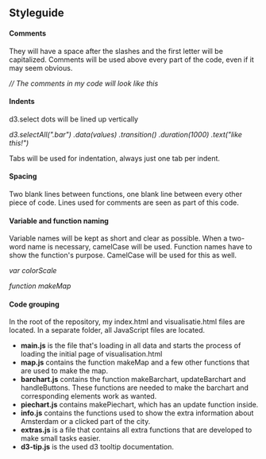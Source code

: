 ## Styleguide

#### Comments
They will have a space after the slashes and the first letter will be capitalized. Comments will be used above every part of the code, even if it may seem obvious.

_// The comments in my code will look like this_

#### Indents
d3.select dots will be lined up vertically

_d3.selectAll(".bar")_
  _.data(values)_
  _.transition()_
  _.duration(1000)_
  _.text("like this!")_

Tabs will be used for indentation, always just one tab per indent.

#### Spacing
Two blank lines between functions, one blank line between every other piece of code. Lines used for comments are seen as part of this code.

#### Variable and function naming
Variable names will be kept as short and clear as possible. When a two-word name is necessary, camelCase will be used. Function names have to show the function's purpose. CamelCase will be used for this as well.

_var colorScale_

_function makeMap_

#### Code grouping
In the root of the repository, my index.html and visualisatie.html files are located. In a separate folder, all JavaScript files are located.

- __main.js__ is the file that's loading in all data and starts the process of loading the initial page of visualisation.html
- __map.js__ contains the function makeMap and a few other functions that are used to make the map.
- __barchart.js__ contains the function makeBarchart, updateBarchart and handleButtons. These functions are needed to make the barchart and corresponding elements work as wanted.
- __piechart.js__ contains makePiechart, which has an update function inside.
- __info.js__ contains the functions used to show the extra information about Amsterdam or a clicked part of the city.
- __extras.js__ is a file that contains all extra functions that are developed to make small tasks easier.
- __d3-tip.js__ is the used d3 tooltip documentation.
